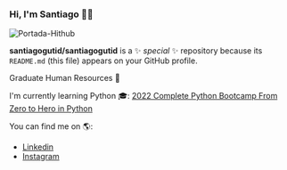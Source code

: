 ### Hi, I'm Santiago 👋😄

![Portada-Hithub](https://user-images.githubusercontent.com/109817000/181735030-fb92ae8a-34b8-4dd5-ad20-50d174f40187.jpg)

**santiagogutid/santiagogutid** is a ✨ _special_ ✨ repository because its `README.md` (this file) appears on your GitHub profile.

Graduate Human Resources 👔

I'm currently learning Python 🎓:
[2022 Complete Python Bootcamp From Zero to Hero in Python](https://www.udemy.com/course/complete-python-bootcamp)

You can find me on 🌎:
- [Linkedin](https://www.linkedin.com/in/santiagogut)
- [Instagram](https://www.instagram.com/santugut)



